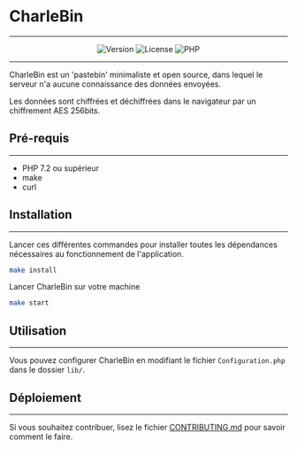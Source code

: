# CharleBin
<hr/>

<center>

![Version](https://img.shields.io/badge/version-1.0.0-blue.svg)
![License](https://img.shields.io/badge/license-MIT-blue.svg)
![PHP](https://img.shields.io/badge/PHP-7.2%2B-blue.svg)

</center>
<hr/>

CharleBin est un 'pastebin' minimaliste et open source, dans lequel le serveur n'a aucune connaissance des données envoyées.

Les données sont chiffrées et déchiffrées dans le navigateur par un chiffrement AES 256bits.

## Pré-requis
<hr />

* PHP 7.2 ou supérieur
* make
* curl

## Installation
<hr />

Lancer ces différentes commandes pour installer toutes les dépendances nécessaires au fonctionnement de l'application.
```bash
make install
```
Lancer CharleBin sur votre machine
```bash
make start
```

## Utilisation
<hr />

Vous pouvez configurer CharleBin en modifiant le fichier `Configuration.php` dans le dossier `lib/`.


## Déploiement
<hr />

Si vous souhaitez contribuer, lisez le fichier [CONTRIBUTING.md](.github/CONTRIBUTING.md) pour savoir comment le faire.



